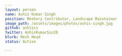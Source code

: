 ```yaml
---
layout: person
name: Ashis Kumar Singh
position: Meshery Contributor, Landscape Maintainer
image_path: /assets/images/photos/ashis-singh.jpg
github: ashiscs
twitter: AshisKumarSin20
blurb: Mesh Head
status: Active

---
```


